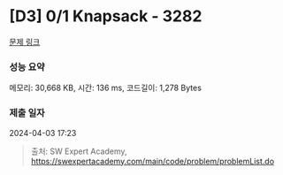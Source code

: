 # [D3] 0/1 Knapsack - 3282 

[문제 링크](https://swexpertacademy.com/main/code/problem/problemDetail.do?contestProbId=AWBJAVpqrzQDFAWr) 

### 성능 요약

메모리: 30,668 KB, 시간: 136 ms, 코드길이: 1,278 Bytes

### 제출 일자

2024-04-03 17:23



> 출처: SW Expert Academy, https://swexpertacademy.com/main/code/problem/problemList.do
